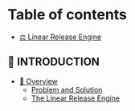 # Table of contents

* [⚖ Linear Release Engine](README.md)

## 👋 INTRODUCTION

* [📝 Overview](introduction/overview.md)
  * [Problem and Solution](introduction/overview/problem-and-solution.md)
  * [The Linear Release Engine](introduction/overview/the-linear-release-engine.md)
